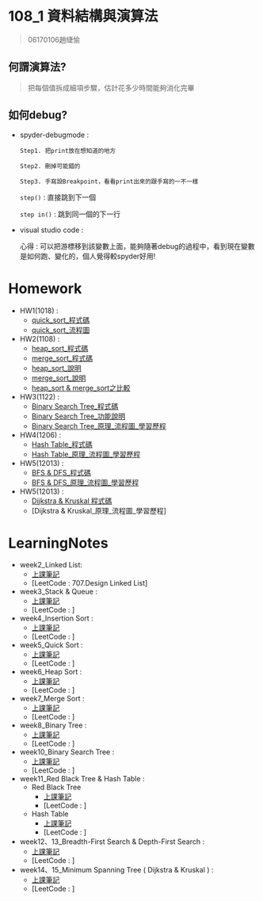 # 108_1 資料結構與演算法
>06170106趙緁愉

## 何謂演算法?
>把每個值拆成細項步驟，估計花多少時間能夠消化完畢

## 如何debug?
* spyder-debugmode :
  
      Step1. 把print放在想知道的地方             
      
      Step2. 刪掉可能錯的
    
      Step3. 手寫設Breakpoint，看看print出來的跟手寫的一不一樣
   
   `step()` : 直接跳到下一個
   
   `step in()` : 跳到同一個的下一行
   
* visual studio code :
   
   心得 : 可以把游標移到該變數上面，能夠隨著debug的過程中，看到現在變數是如何跑、變化的，個人覺得較spyder好用!


# Homework
* HW1(1018) :
    * [quick_sort_程式碼](https://nbviewer.jupyter.org/github/zhaoqieyu/LearningNotes/blob/master/HW1/HW1_QuickSort.ipynb)
    * [quick_sort_流程圖](https://github.com/zhaoqieyu/LearningNotes/blob/master/HW1/%E6%B5%81%E7%A8%8B%E5%9C%96_Quick%20Sort.jpg)
* HW2(1108) :
    * [heap_sort_程式碼](https://github.com/zhaoqieyu/LearningNotes/blob/master/HW2/heap_sort_06170106.py)
    * [merge_sort_程式碼](https://github.com/zhaoqieyu/LearningNotes/blob/master/HW2/merge_sort_06170106.py)
    * [heap_sort_說明](https://github.com/zhaoqieyu/LearningNotes/blob/master/HW2/heap_sort_%E8%AA%AA%E6%98%8E.ipynb)
    * [merge_sort_說明](https://github.com/zhaoqieyu/LearningNotes/blob/master/HW2/merge_sort_%E8%AA%AA%E6%98%8E.ipynb)
    * [heap_sort & merge_sort之比較](https://github.com/zhaoqieyu/LearningNotes/blob/master/HW2/heap_sort%20%26%20merge_sort%E4%B9%8B%E6%AF%94%E8%BC%83.md)
* HW3(1122) :
    * [Binary Search Tree_程式碼](https://github.com/zhaoqieyu/LearningNotes/blob/master/HW3/binary_search_tree_06170106.py)
    * [Binary Search Tree_功能說明](https://github.com/zhaoqieyu/LearningNotes/blob/master/HW3/binary_search_tree_%E5%8A%9F%E8%83%BD%E8%AA%AA%E6%98%8E.ipynb)
    * [Binary Search Tree_原理_流程圖_學習歷程](https://github.com/zhaoqieyu/LearningNotes/blob/master/HW3/binary_search_tree_%E5%8E%9F%E7%90%86_%E6%B5%81%E7%A8%8B%E5%9C%96_%E5%AD%B8%E7%BF%92%E6%AD%B7%E7%A8%8B.ipynb)
* HW4(1206) :
    * [Hash Table_程式碼](https://github.com/zhaoqieyu/LearningNotes/blob/master/HW4/hash_table_06170106.py)
    * [Hash Table_原理_流程圖_學習歷程](https://github.com/zhaoqieyu/LearningNotes/blob/master/HW4/hash_table_%E5%8E%9F%E7%90%86_%E6%B5%81%E7%A8%8B%E5%9C%96_%E5%AD%B8%E7%BF%92%E6%AD%B7%E7%A8%8B.ipynb)
* HW5(12013) :
    * [BFS & DFS_程式碼](https://github.com/zhaoqieyu/LearningNotes/blob/master/HW5/BFS_06170106.py)
    * [BFS & DFS_原理_流程圖_學習歷程](https://github.com/zhaoqieyu/LearningNotes/blob/master/HW5/BFS_DFS_%E5%8E%9F%E7%90%86%26%E6%AF%94%E8%BC%83_%E6%B5%81%E7%A8%8B%E5%9C%96_%E5%AD%B8%E7%BF%92%E6%AD%B7%E7%A8%8B.ipynb)
* HW5(12013) :
    * [Dijkstra & Kruskal 程式碼](https://github.com/zhaoqieyu/LearningNotes/blob/master/HW6/Dijkstra_06170106.py)
    * [Dijkstra & Kruskal_原理_流程圖_學習歷程]
    
# LearningNotes
* week2_Linked List:
  * [上課筆記](https://github.com/zhaoqieyu/LearningNotes/tree/master/01_Linked%20List)
  * [LeetCode : 707.Design Linked List]
* week3_Stack & Queue :
  * [上課筆記](https://github.com/zhaoqieyu/LearningNotes/tree/master/02_Stack%26Queue)
  * [LeetCode : ]
* week4_Insertion Sort :
  * [上課筆記](https://github.com/zhaoqieyu/LearningNotes/tree/master/03_Insertion%20Sort)
  * [LeetCode : ]
* week5_Quick Sort :
  * [上課筆記](https://github.com/zhaoqieyu/LearningNotes/tree/master/04_Quick%20Sort)
  * [LeetCode : ]
* week6_Heap Sort :
  * [上課筆記](https://github.com/zhaoqieyu/LearningNotes/tree/master/05_Heap%20Sort)
  * [LeetCode : ]
* week7_Merge Sort :
  * [上課筆記](https://github.com/zhaoqieyu/LearningNotes/tree/master/06_Merge%20Sort)
  * [LeetCode : ]
* week8_Binary Tree :
  * [上課筆記](https://github.com/zhaoqieyu/LearningNotes/tree/master/07_Binary%20Tree)
  * [LeetCode : ]
* week10_Binary Search Tree :
  * [上課筆記](https://github.com/zhaoqieyu/LearningNotes/tree/master/08_Binary%20Search%20Tree)
  * [LeetCode : ]
* week11_Red Black Tree & Hash Table :
  * Red Black Tree
     * [上課筆記](https://github.com/zhaoqieyu/LearningNotes/tree/master/10_Red%20Black%20Tree)
     * [LeetCode : ]
  * Hash Table
     * [上課筆記](https://github.com/zhaoqieyu/LearningNotes/tree/master/09_Hash%20Table)
     * [LeetCode : ]
* week12、13_Breadth-First Search & Depth-First Search : 
  * [上課筆記](https://github.com/zhaoqieyu/LearningNotes/tree/master/11_BFS_DFS)
  * [LeetCode : ]
* week14、15_Minimum Spanning Tree ( Dijkstra & Kruskal ) : 
  * [上課筆記](https://github.com/zhaoqieyu/LearningNotes/tree/master/12_Minimum%20Spanning%20Tree)
  * [LeetCode : ]
